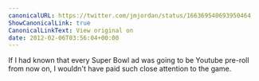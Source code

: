 ```yaml
---
canonicalURL: https://twitter.com/jmjordan/status/166369540693950464
ShowCanonicalLink: true
CanonicalLinkText: View original on
date: 2012-02-06T03:56:04+00:00
---
```

If I had known that every Super Bowl ad was going to be Youtube pre-roll from now on, I wouldn't have paid such close attention to the game.